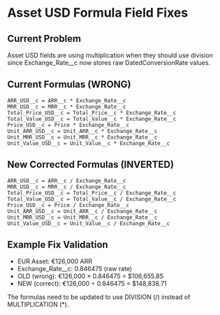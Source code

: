 # Asset USD Formula Field Fixes

## Current Problem
Asset USD fields are using multiplication when they should use division since Exchange_Rate__c now stores raw DatedConversionRate values.

## Current Formulas (WRONG)
```
ARR_USD__c = ARR__c * Exchange_Rate__c
MRR_USD__c = MRR__c * Exchange_Rate__c  
Total_Price_USD__c = Total_Price__c * Exchange_Rate__c
Total_Value_USD__c = Total_Value__c * Exchange_Rate__c
Price_USD__c = Price * Exchange_Rate__c
Unit_ARR_USD__c = Unit_ARR__c * Exchange_Rate__c
Unit_MRR_USD__c = Unit_MRR__c * Exchange_Rate__c
Unit_Value_USD__c = Unit_Value__c * Exchange_Rate__c
```

## New Corrected Formulas (INVERTED)
```
ARR_USD__c = ARR__c / Exchange_Rate__c
MRR_USD__c = MRR__c / Exchange_Rate__c  
Total_Price_USD__c = Total_Price__c / Exchange_Rate__c
Total_Value_USD__c = Total_Value__c / Exchange_Rate__c
Price_USD__c = Price / Exchange_Rate__c
Unit_ARR_USD__c = Unit_ARR__c / Exchange_Rate__c
Unit_MRR_USD__c = Unit_MRR__c / Exchange_Rate__c
Unit_Value_USD__c = Unit_Value__c / Exchange_Rate__c
```

## Example Fix Validation
- EUR Asset: €126,000 ARR
- Exchange_Rate__c: 0.846475 (raw rate)
- OLD (wrong): €126,000 × 0.846475 = $106,655.85
- NEW (correct): €126,000 ÷ 0.846475 = $148,838.71

The formulas need to be updated to use DIVISION (/) instead of MULTIPLICATION (*).

